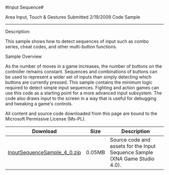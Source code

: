 #Input Sequence#

Area
Input, Touch & Gestures
Submitted
2/19/2009
Code Sample

---

Description:

This sample shows how to detect sequences of input such as combo series, cheat codes, and other multi-button functions.

Sample Overview

As the number of moves in a game increases, the number of buttons on the controller remains constant. Sequences and combinations of buttons can be used to represent a wider set of inputs than simply detecting which buttons are currently pressed. This sample contains the minimum logic required to detect simple input sequences. Fighting and action games can use this code as a starting point for a more advanced input subsystem. The code also draws input to the screen in a way that is useful for debugging and tweaking a game's controls.

All content and source code downloaded from this page are bound to the Microsoft Permissive License (Ms-PL).


Download | Size | Description
---|---|---|
[InputSequenceSample_4_0.zip](https://github.com/nkast/XNAGameStudio/blob/master/Samples/InputSequenceSample_4_0.zip?raw=true) | 0.05MB | Source code and assets for the Input Sequence Sample (XNA Game Studio 4.0). 